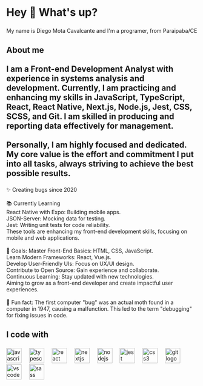 <h1 align="left">Hey 👋 What's up?</h1>

###

<p align="left">My name is Diego Mota Cavalcante and I'm a programer, from Paraipaba/CE</p>

###

<h2 align="left">About me<br><br>I am a Front-end Development Analyst with experience in systems analysis and development. Currently, I am practicing and enhancing my skills in JavaScript, TypeScript, React, React Native, Next.js, Node.js, Jest, CSS, SCSS, and Git. I am skilled in producing and reporting data effectively for management.<br><br>Personally, I am highly focused and dedicated. My core value is the effort and commitment I put into all tasks, always striving to achieve the best possible results.</h2>

###

<p align="left">✨ Creating bugs since 2020<br><br>📚 Currently Learning<br>    React Native with Expo: Building mobile apps.<br>    JSON-Server: Mocking data for testing.<br>    Jest: Writing unit tests for code reliability.<br>These tools are enhancing my front-end development skills, focusing on mobile and web applications.<br><br>🎯 Goals:    Master Front-End Basics: HTML, CSS, JavaScript.<br>    Learn Modern Frameworks: React, Vue.js.<br>    Develop User-Friendly UIs: Focus on UX/UI design.<br>    Contribute to Open Source: Gain experience and collaborate.<br>    Continuous Learning: Stay updated with new technologies.<br>Aiming to grow as a front-end developer and create impactful user experiences.<br><br>🎲 Fun fact: The first computer "bug" was an actual moth found in a computer in 1947, causing a malfunction. This led to the term "debugging" for fixing issues in code.</p>

###

<h2 align="left">I code with</h2>

###

<div align="left">
  <img src="https://cdn.jsdelivr.net/gh/devicons/devicon/icons/javascript/javascript-original.svg" height="40" alt="javascript logo"  />
  <img width="12" />
  <img src="https://cdn.jsdelivr.net/gh/devicons/devicon/icons/typescript/typescript-original.svg" height="40" alt="typescript logo"  />
  <img width="12" />
  <img src="https://cdn.jsdelivr.net/gh/devicons/devicon/icons/react/react-original.svg" height="40" alt="react logo"  />
  <img width="12" />
  <img src="https://cdn.jsdelivr.net/gh/devicons/devicon/icons/nextjs/nextjs-original.svg" height="40" alt="nextjs logo"  />
  <img width="12" />
  <img src="https://cdn.jsdelivr.net/gh/devicons/devicon/icons/nodejs/nodejs-original.svg" height="40" alt="nodejs logo"  />
  <img width="12" />
  <img src="https://cdn.jsdelivr.net/gh/devicons/devicon/icons/jest/jest-plain.svg" height="40" alt="jest logo"  />
  <img width="12" />
  <img src="https://cdn.jsdelivr.net/gh/devicons/devicon/icons/css3/css3-original.svg" height="40" alt="css3 logo"  />
  <img width="12" />
  <img src="https://cdn.jsdelivr.net/gh/devicons/devicon/icons/git/git-original.svg" height="40" alt="git logo"  />
  <img width="12" />
  <img src="https://cdn.jsdelivr.net/gh/devicons/devicon/icons/vscode/vscode-original.svg" height="40" alt="vscode logo"  />
  <img width="12" />
  <img src="https://cdn.jsdelivr.net/gh/devicons/devicon/icons/sass/sass-original.svg" height="40" alt="sass logo"  />
</div>

###
